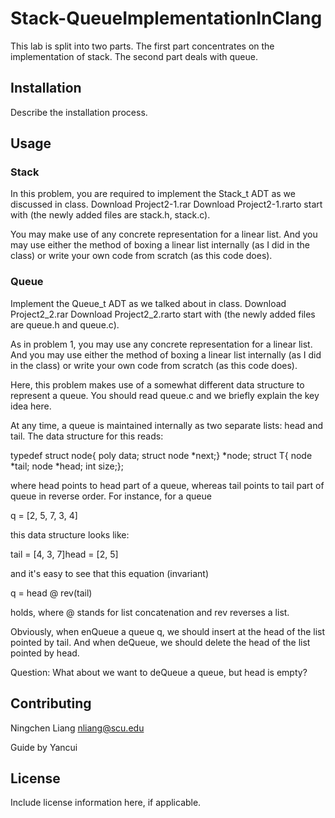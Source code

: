 # Stack-QueueImplementationInClang
This lab is split into two parts. The first part concentrates on the implementation of stack. The second part deals with queue.

## Installation

Describe the installation process.

## Usage

### Stack
In this problem, you are required to implement the Stack_t ADT as we discussed in class. Download Project2-1.rar  Download Project2-1.rarto start with (the newly added files are stack.h, stack.c).

You may make use of any concrete representation for a linear list. 
And you may use either the method of boxing a linear list internally (as I did in the class) or write your own code from scratch (as this code does).

### Queue

Implement the Queue_t ADT as we talked about in class. Download Project2_2.rar Download Project2_2.rarto start with (the newly added files are queue.h and queue.c).

As in problem 1, you may use any concrete representation for a linear list. And you may use either the method of boxing a linear list internally (as I did in the class) or write your own code from scratch (as this code does).

Here, this problem makes use of a somewhat different data structure to represent a queue. You should read queue.c and we briefly explain the key idea here.

At any time, a queue is maintained internally as two separate lists: head and tail. The data structure for this reads:

typedef struct node{  poly data;  struct node *next;} *node; struct T{  node *tail;  node *head;  int size;};

where head points to head part of a queue, whereas tail points to tail part of queue in reverse order. For instance, for a queue

q = [2, 5, 7, 3, 4]

this data structure looks like:

tail = [4, 3, 7]head = [2, 5]

and it's easy to see that this equation (invariant)

q = head @ rev(tail)

holds, where @ stands for list concatenation and rev reverses a list.

Obviously, when enQueue a queue q, we should insert at the head of the list pointed by tail. And when deQueue, we should delete the head of the list pointed by head.

Question: What about we want to deQueue a queue, but head is empty?

## Contributing

Ningchen Liang nliang@scu.edu

Guide by Yancui 

## License

Include license information here, if applicable.
